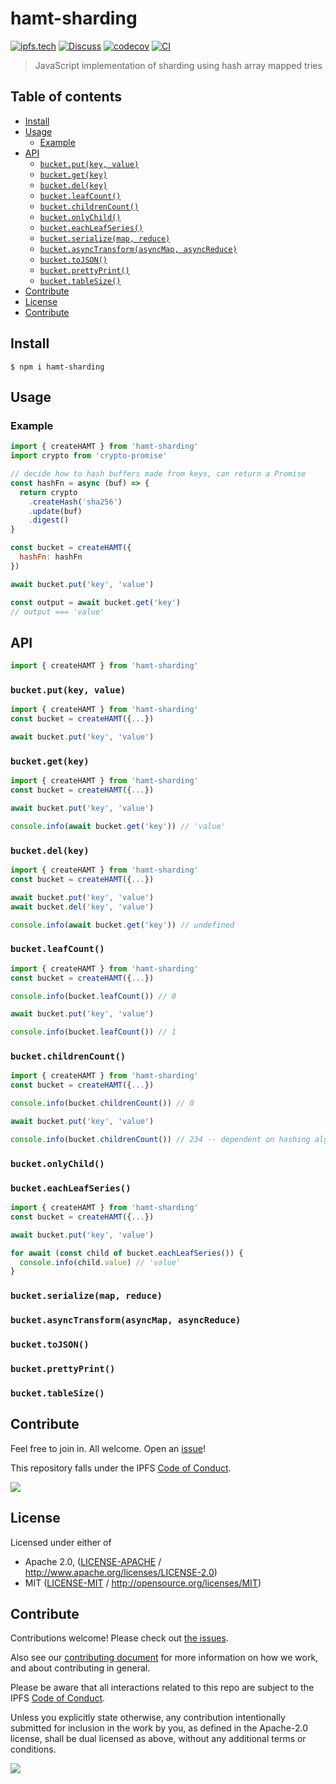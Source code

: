 # hamt-sharding <!-- omit in toc -->

[![ipfs.tech](https://img.shields.io/badge/project-IPFS-blue.svg?style=flat-square)](https://ipfs.tech)
[![Discuss](https://img.shields.io/discourse/https/discuss.ipfs.tech/posts.svg?style=flat-square)](https://discuss.ipfs.tech)
[![codecov](https://img.shields.io/codecov/c/github/ipfs/js-hamt-sharding.svg?style=flat-square)](https://codecov.io/gh/ipfs/js-hamt-sharding)
[![CI](https://img.shields.io/github/workflow/status/ipfs/js-hamt-sharding/test%20&%20maybe%20release/master?style=flat-square)](https://github.com/ipfs/js-hamt-sharding/actions/workflows/js-test-and-release.yml)

> JavaScript implementation of sharding using hash array mapped tries

## Table of contents <!-- omit in toc -->

- [Install](#install)
- [Usage](#usage)
  - [Example](#example)
- [API](#api)
  - [`bucket.put(key, value)`](#bucketputkey-value)
  - [`bucket.get(key)`](#bucketgetkey)
  - [`bucket.del(key)`](#bucketdelkey)
  - [`bucket.leafCount()`](#bucketleafcount)
  - [`bucket.childrenCount()`](#bucketchildrencount)
  - [`bucket.onlyChild()`](#bucketonlychild)
  - [`bucket.eachLeafSeries()`](#bucketeachleafseries)
  - [`bucket.serialize(map, reduce)`](#bucketserializemap-reduce)
  - [`bucket.asyncTransform(asyncMap, asyncReduce)`](#bucketasynctransformasyncmap-asyncreduce)
  - [`bucket.toJSON()`](#buckettojson)
  - [`bucket.prettyPrint()`](#bucketprettyprint)
  - [`bucket.tableSize()`](#buckettablesize)
- [Contribute](#contribute)
- [License](#license)
- [Contribute](#contribute-1)

## Install

```console
$ npm i hamt-sharding
```

## Usage

### Example

```javascript
import { createHAMT } from 'hamt-sharding'
import crypto from 'crypto-promise'

// decide how to hash buffers made from keys, can return a Promise
const hashFn = async (buf) => {
  return crypto
    .createHash('sha256')
    .update(buf)
    .digest()
}

const bucket = createHAMT({
  hashFn: hashFn
})

await bucket.put('key', 'value')

const output = await bucket.get('key')
// output === 'value'
```

## API

```javascript
import { createHAMT } from 'hamt-sharding'
```

### `bucket.put(key, value)`

```javascript
import { createHAMT } from 'hamt-sharding'
const bucket = createHAMT({...})

await bucket.put('key', 'value')
```

### `bucket.get(key)`

```javascript
import { createHAMT } from 'hamt-sharding'
const bucket = createHAMT({...})

await bucket.put('key', 'value')

console.info(await bucket.get('key')) // 'value'
```

### `bucket.del(key)`

```javascript
import { createHAMT } from 'hamt-sharding'
const bucket = createHAMT({...})

await bucket.put('key', 'value')
await bucket.del('key', 'value')

console.info(await bucket.get('key')) // undefined
```

### `bucket.leafCount()`

```javascript
import { createHAMT } from 'hamt-sharding'
const bucket = createHAMT({...})

console.info(bucket.leafCount()) // 0

await bucket.put('key', 'value')

console.info(bucket.leafCount()) // 1
```

### `bucket.childrenCount()`

```javascript
import { createHAMT } from 'hamt-sharding'
const bucket = createHAMT({...})

console.info(bucket.childrenCount()) // 0

await bucket.put('key', 'value')

console.info(bucket.childrenCount()) // 234 -- dependent on hashing algorithm
```

### `bucket.onlyChild()`

### `bucket.eachLeafSeries()`

```javascript
import { createHAMT } from 'hamt-sharding'
const bucket = createHAMT({...})

await bucket.put('key', 'value')

for await (const child of bucket.eachLeafSeries()) {
  console.info(child.value) // 'value'
}
```

### `bucket.serialize(map, reduce)`

### `bucket.asyncTransform(asyncMap, asyncReduce)`

### `bucket.toJSON()`

### `bucket.prettyPrint()`

### `bucket.tableSize()`

## Contribute

Feel free to join in. All welcome. Open an [issue](https://github.com/ipfs-shipyard/js-hamt-sharding/issues)!

This repository falls under the IPFS [Code of Conduct](https://github.com/ipfs/community/blob/master/code-of-conduct.md).

[![](https://cdn.rawgit.com/jbenet/contribute-ipfs-gif/master/img/contribute.gif)](https://github.com/ipfs/community/blob/master/contributing.md)

## License

Licensed under either of

- Apache 2.0, ([LICENSE-APACHE](LICENSE-APACHE) / <http://www.apache.org/licenses/LICENSE-2.0>)
- MIT ([LICENSE-MIT](LICENSE-MIT) / <http://opensource.org/licenses/MIT>)

## Contribute

Contributions welcome! Please check out [the issues](https://github.com/ipfs/js-hamt-sharding/issues).

Also see our [contributing document](https://github.com/ipfs/community/blob/master/CONTRIBUTING_JS.md) for more information on how we work, and about contributing in general.

Please be aware that all interactions related to this repo are subject to the IPFS [Code of Conduct](https://github.com/ipfs/community/blob/master/code-of-conduct.md).

Unless you explicitly state otherwise, any contribution intentionally submitted for inclusion in the work by you, as defined in the Apache-2.0 license, shall be dual licensed as above, without any additional terms or conditions.

[![](https://cdn.rawgit.com/jbenet/contribute-ipfs-gif/master/img/contribute.gif)](https://github.com/ipfs/community/blob/master/CONTRIBUTING.md)
